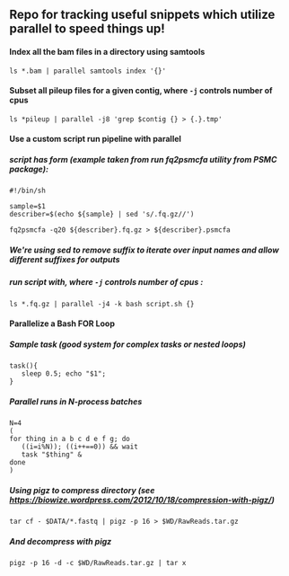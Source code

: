 ## Repo for tracking useful snippets which utilize parallel to speed things up!

#### Index all the bam files in a directory using samtools
`ls *.bam | parallel samtools index '{}'`
#### Subset all pileup files for a given contig, where `-j` controls number of cpus
`ls *pileup | parallel -j8 'grep $contig {} > {.}.tmp'`
#### Use a custom script run pipeline with parallel
##### script has form (example taken from run fq2psmcfa utility from PSMC package):
```
#!/bin/sh

sample=$1
describer=$(echo ${sample} | sed 's/.fq.gz//')

fq2psmcfa -q20 ${describer}.fq.gz > ${describer}.psmcfa
```
##### We're using sed to remove suffix to iterate over input names and allow different suffixes for outputs
##### run script with, where `-j` controls number of cpus :
`ls *.fq.gz | parallel -j4 -k bash script.sh {}`


#### Parallelize a Bash FOR Loop
##### Sample task (good system for complex tasks or nested loops)
```
task(){
   sleep 0.5; echo "$1";
}
```
##### Parallel runs in N-process batches
```
N=4
(
for thing in a b c d e f g; do 
   ((i=i%N)); ((i++==0)) && wait
   task "$thing" & 
done
)
```

##### Using pigz to compress directory (see https://biowize.wordpress.com/2012/10/18/compression-with-pigz/)
`tar cf - $DATA/*.fastq | pigz -p 16 > $WD/RawReads.tar.gz`

##### And decompress with pigz
`pigz -p 16 -d -c $WD/RawReads.tar.gz | tar x`


